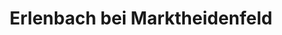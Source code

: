 ---
title: Erlenbach bei Marktheidenfeld
url: /erlenbach-bei-marktheidenfeld/
latitude: 49.829
longitude: 9.619
---